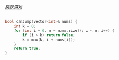 ###### [跳跃游戏](https://leetcode-cn.com/problems/jump-game/)

```cc
bool canJump(vector<int>& nums) {
    int k = 0;
    for (int i = 0, n = nums.size(); i < n; i++) {
        if (i > k) return false;
        k = max(k, i + nums[i]);
    }
    return true;
}
```


